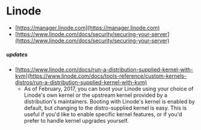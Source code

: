 # Linode  

- [https://manager.linode.com](https://manager.linode.com)
- [https://www.linode.com/docs/security/securing-your-server](https://www.linode.com/docs/security/securing-your-server)

##### updates
- [https://www.linode.com/docs/run-a-distribution-supplied-kernel-with-kvm](https://www.linode.com/docs/tools-reference/custom-kernels-distros/run-a-distribution-supplied-kernel-with-kvm)
  - As of February, 2017, you can boot your Linode using your choice of Linode's own kernel or the upstream kernel provided by a distribution's maintainers. Booting with Linode's kernel is enabled by default, but changing to the distro-supplied kernel is easy. This is useful if you'd like to enable specific kernel features, or if you'd prefer to handle kernel upgrades yourself.
